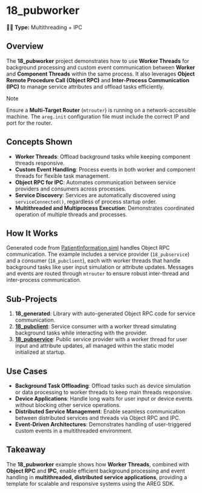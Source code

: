 ﻿# 18_pubworker

🧵🚀 **Type:** Multithreading + IPC

## Overview
The **18_pubworker** project demonstrates how to use **Worker Threads** for background processing and custom event communication between **Worker** and **Component Threads** within the same process. It also leverages **Object Remote Procedure Call (Object RPC)** and **Inter-Process Communication (IPC)** to manage service attributes and offload tasks efficiently.

> [!NOTE]
> Ensure a **Multi-Target Router** (`mtrouter`) is running on a network-accessible machine. The `areg.init` configuration file must include the correct IP and port for the router.

## Concepts Shown
- **Worker Threads**: Offload background tasks while keeping component threads responsive.
- **Custom Event Handling**: Process events in both worker and component threads for flexible task management.
- **Object RPC for IPC**: Automates communication between service providers and consumers across processes.
- **Service Discovery**: Services are automatically discovered using `serviceConnected()`, regardless of process startup order.
- **Multithreaded and Multiprocess Execution**: Demonstrates coordinated operation of multiple threads and processes.

## How It Works
Generated code from [PatientInformation.siml](./services/PatientInformation.siml) handles Object RPC communication. The example includes a service provider (`18_pubservice`) and a consumer (`18_pubclient`), each with worker threads that handle background tasks like user input simulation or attribute updates. Messages and events are routed through `mtrouter` to ensure robust inter-thread and inter-process communication.

## Sub-Projects
1. **18_generated**: Library with auto-generated Object RPC code for service communication.
2. **[18_pubclient](./pubclient/)**: Service consumer with a worker thread simulating background tasks while interacting with the provider.
3. **[18_pubservice](./pubservice/)**: Public service provider with a worker thread for user input and attribute updates, all managed within the static model initialized at startup.

## Use Cases
- **Background Task Offloading**: Offload tasks such as device simulation or data processing to worker threads to keep main threads responsive.
- **Device Applications**: Handle long waits for user input or device events without blocking other service operations.
- **Distributed Service Management**: Enable seamless communication between distributed services and threads via Object RPC and IPC.
- **Event-Driven Architectures**: Demonstrates handling of user-triggered custom events in a multithreaded environment.

## Takeaway
The **18_pubworker** example shows how **Worker Threads**, combined with **Object RPC** and **IPC**, enable efficient background processing and event handling in **multithreaded, distributed service applications**, providing a template for scalable and responsive systems using the AREG SDK.
